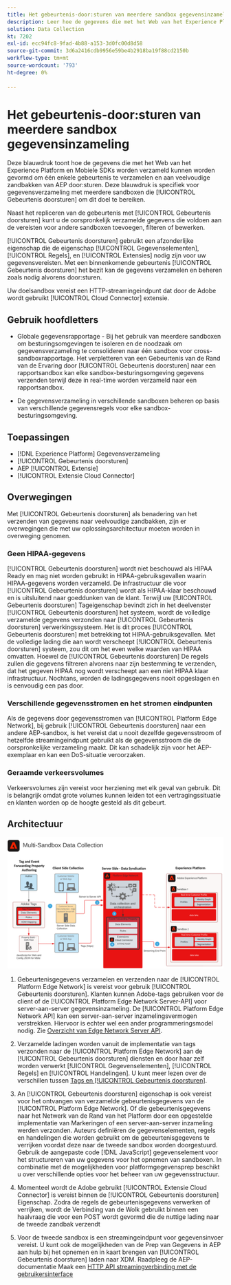 ```yaml
---
title: Het gebeurtenis-door:sturen van meerdere sandbox gegevensinzameling
description: Leer hoe de gegevens die met het Web van het Experience Platform en Mobiele SDKs worden verzameld kunnen worden gevormd om één enkele gebeurtenis te verzamelen en aan veelvoudige zandbakken van het Experience Platform door:sturen.
solution: Data Collection
kt: 7202
exl-id: ecc94fc8-9fad-4b88-a153-3d0fc00d8d58
source-git-commit: 3d6a2416cdb9956e59be4b2918ba19f88cd2150b
workflow-type: tm+mt
source-wordcount: '793'
ht-degree: 0%

---
```


# Het gebeurtenis-door:sturen van meerdere sandbox gegevensinzameling

Deze blauwdruk toont hoe de gegevens die met het Web van het Experience Platform en Mobiele SDKs worden verzameld kunnen worden gevormd om één enkele gebeurtenis te verzamelen en aan veelvoudige zandbakken van AEP door:sturen. Deze blauwdruk is specifiek voor gegevensverzameling met meerdere sandboxen die [!UICONTROL Gebeurtenis doorsturen] om dit doel te bereiken.

Naast het repliceren van de gebeurtenis met [!UICONTROL Gebeurtenis doorsturen] kunt u de oorspronkelijk verzamelde gegevens die voldoen aan de vereisten voor andere sandboxen toevoegen, filteren of bewerken.

[!UICONTROL Gebeurtenis doorsturen] gebruikt een afzonderlijke eigenschap die de eigenschap [!UICONTROL Gegevenselementen], [!UICONTROL Regels], en [!UICONTROL Extensies] nodig zijn voor uw gegevensvereisten. Met een binnenkomende gebeurtenis [!UICONTROL Gebeurtenis doorsturen] het bezit kan de gegevens verzamelen en beheren zoals nodig alvorens door:sturen.

Uw doelsandbox vereist een HTTP-streamingeindpunt dat door de Adobe wordt gebruikt [!UICONTROL Cloud Connector] extensie.

## Gebruik hoofdletters

* Globale gegevensrapportage - Bij het gebruik van meerdere sandboxen om besturingsomgevingen te isoleren en de noodzaak om gegevensverzameling te consolideren naar één sandbox voor cross-sandboxrapportage. Het verpletteren van een Gebeurtenis van de Rand van de Ervaring door [!UICONTROL Gebeurtenis doorsturen] naar een rapportsandbox kan elke sandbox-besturingsomgeving gegevens verzenden terwijl deze in real-time worden verzameld naar een rapportsandbox.

* De gegevensverzameling in verschillende sandboxen beheren op basis van verschillende gegevensregels voor elke sandbox-besturingsomgeving.

## Toepassingen

* [!DNL Experience Platform] Gegevensverzameling
* [!UICONTROL Gebeurtenis doorsturen]
* AEP [!UICONTROL Extensie]
* [!UICONTROL Extensie Cloud Connector]

## Overwegingen

Met [!UICONTROL Gebeurtenis doorsturen] als benadering van het verzenden van gegevens naar veelvoudige zandbakken, zijn er overwegingen die met uw oplossingsarchitectuur moeten worden in overweging genomen.

### Geen HIPAA-gegevens

[!UICONTROL Gebeurtenis doorsturen] wordt niet beschouwd als HIPAA Ready en mag niet worden gebruikt in HIPAA-gebruiksgevallen waarin HIPAA-gegevens worden verzameld. De infrastructuur die voor [!UICONTROL Gebeurtenis doorsturen] wordt als HIPAA-klaar beschouwd en is uitsluitend naar goeddunken van de klant. Terwijl uw [!UICONTROL Gebeurtenis doorsturen] Tageigenschap bevindt zich in het deelvenster [!UICONTROL Gebeurtenis doorsturen] het systeem, wordt de volledige verzamelde gegevens verzonden naar [!UICONTROL Gebeurtenis doorsturen] verwerkingssysteem. Het is dit proces [!UICONTROL Gebeurtenis doorsturen] met betrekking tot HIPAA-gebruiksgevallen. Met de volledige lading die aan wordt verscheept [!UICONTROL Gebeurtenis doorsturen] systeem, zou dit om het even welke waarden van HIPAA omvatten. Hoewel de [!UICONTROL Gebeurtenis doorsturen] De regels zullen die gegevens filtreren alvorens naar zijn bestemming te verzenden, dat het gegeven HIPAA nog wordt verscheept aan een niet HIPAA klaar infrastructuur. Nochtans, worden de ladingsgegevens nooit opgeslagen en is eenvoudig een pas door.

### Verschillende gegevensstromen en het stromen eindpunten

Als de gegevens door gegevensstromen van [!UICONTROL Platform Edge Network], bij gebruik [!UICONTROL Gebeurtenis doorsturen] naar een andere AEP-sandbox, is het vereist dat u nooit dezelfde gegevensstroom of hetzelfde streamingeindpunt gebruikt als de gegevensstroom die de oorspronkelijke verzameling maakt. Dit kan schadelijk zijn voor het AEP-exemplaar en kan een DoS-situatie veroorzaken.

### Geraamde verkeersvolumes

Verkeersvolumes zijn vereist voor herziening met elk geval van gebruik. Dit is belangrijk omdat grote volumes kunnen leiden tot een vertragingssituatie en klanten worden op de hoogte gesteld als dit gebeurt.

## Architectuur

![Multisandbox [!UICONTROL Gebeurtenis doorsturen]](assets/multi-sandbox-data-collection.png)

1. Gebeurtenisgegevens verzamelen en verzenden naar de [!UICONTROL Platform Edge Network] is vereist voor gebruik [!UICONTROL Gebeurtenis doorsturen]. Klanten kunnen Adobe-tags gebruiken voor de client of de [!UICONTROL Platform Edge Network Server-API] voor server-aan-server gegevensinzameling. De [!UICONTROL Platform Edge Network API] kan een server-aan-server inzamelingsvermogen verstrekken. Hiervoor is echter wel een ander programmeringsmodel nodig. Zie [Overzicht van Edge Network Server API](https://experienceleague.adobe.com/docs/experience-platform/edge-network-server-api/overview.html?lang=en).

1. Verzamelde ladingen worden vanuit de implementatie van tags verzonden naar de [!UICONTROL Platform Edge Network] aan de [!UICONTROL Gebeurtenis doorsturen] diensten en door haar zelf worden verwerkt [!UICONTROL Gegevenselementen], [!UICONTROL Regels] en [!UICONTROL Handelingen]. U kunt meer lezen over de verschillen tussen [Tags en [!UICONTROL Gebeurtenis doorsturen]](https://experienceleague.adobe.com/docs/experience-platform/tags/event-forwarding/overview.html?lang=en#differences-from-tags).

1. An [!UICONTROL Gebeurtenis doorsturen] eigenschap is ook vereist voor het ontvangen van verzamelde gebeurtenisgegevens van de [!UICONTROL Platform Edge Network]. Of die gebeurtenisgegevens naar het Netwerk van de Rand van het Platform door een opgestelde implementatie van Markeringen of een server-aan-server inzameling werden verzonden. Auteurs definiëren de gegevenselementen, regels en handelingen die worden gebruikt om de gebeurtenisgegevens te verrijken voordat deze naar de tweede sandbox worden doorgestuurd. Gebruik de aangepaste code [!DNL JavaScript] gegevenselement voor het structureren van uw gegevens voor het opnemen van sandboxen. In combinatie met de mogelijkheden voor platformgegevensprep beschikt u over verschillende opties voor het beheer van uw gegevensstructuur.

1. Momenteel wordt de Adobe gebruikt [!UICONTROL Extensie Cloud Connector] is vereist binnen de [!UICONTROL Gebeurtenis doorsturen] Eigenschap. Zodra de regels de gebeurtenisgegevens verwerken of verrijken, wordt de Verbinding van de Wolk gebruikt binnen een haalvraag die voor een POST wordt gevormd die de nuttige lading naar de tweede zandbak verzendt

1. Voor de tweede sandbox is een streamingeindpunt voor gegevensinvoer vereist. U kunt ook de mogelijkheden van de Prep van Gegevens in AEP aan hulp bij het opnemen en in kaart brengen van [!UICONTROL Gebeurtenis doorsturen] laden naar XDM. Raadpleeg de AEP-documentatie Maak een [HTTP API streamingverbinding met de gebruikersinterface](https://experienceleague.adobe.com/docs/experience-platform/sources/ui-tutorials/create/streaming/http.html?lang=en)
